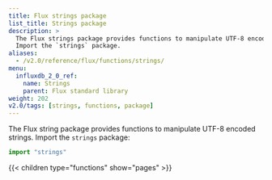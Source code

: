 ```yaml
---
title: Flux strings package
list_title: Strings package
description: >
  The Flux strings package provides functions to manipulate UTF-8 encoded strings.
  Import the `strings` package.
aliases:
  - /v2.0/reference/flux/functions/strings/
menu:
  influxdb_2_0_ref:
    name: Strings
    parent: Flux standard library
weight: 202
v2.0/tags: [strings, functions, package]
---
```


The Flux string package provides functions to manipulate UTF-8 encoded strings.
Import the `strings` package:

```js
import "strings"
```

{{< children type="functions" show="pages" >}}
